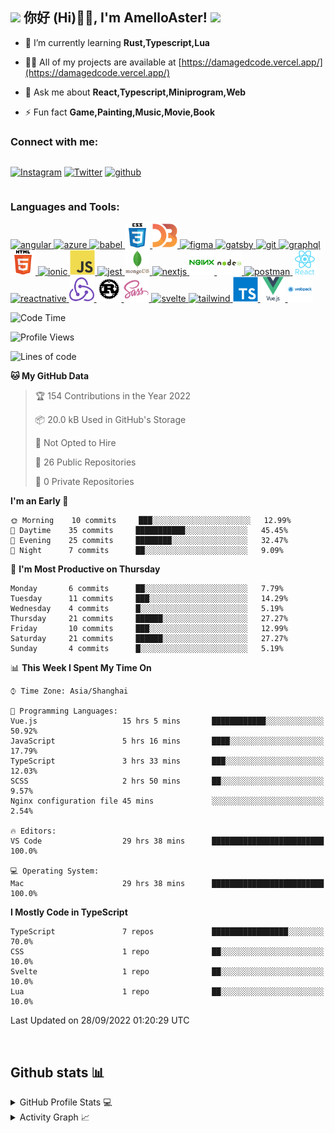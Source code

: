 <h2><img src="https://emojis.slackmojis.com/emojis/images/1643516091/21142/meow_bongotap.gif?1643516091" width="30"/> 你好 (Hi)🙏🏻, I'm AmelloAster! <img src="https://media.giphy.com/media/qy0iwNjQaU5OM/giphy.gif" width="50"></h2>

- 🌱 I’m currently learning **Rust,Typescript,Lua**

- 👨‍💻 All of my projects are available at [https://damagedcode.vercel.app/](https://damagedcode.vercel.app/)

- 💬 Ask me about **React,Typescript,Miniprogram,Web**

- ⚡ Fun fact **Game,Painting,Music,Movie,Book**

<h3 align="left">Connect with me:</h3>

<div align="left" style="display:flex;gap:12px;">
  
[![Instagram](https://img.shields.io/badge/AmelloAster-%23E4405F.svg?style=for-the-badge&logo=Instagram&logoColor=white)](https://www.instagram.com/AmelloAster69/)
[![Twitter](https://img.shields.io/badge/AmelloAster-%231DA1F2.svg?style=for-the-badge&logo=Twitter&logoColor=white)](https://www.twitter.com/AmelloAster/)
[![github](https://img.shields.io/badge/AmelloAster-12100E.svg?style=for-the-badge&logo=github&logoColor=white)](https://github.com/AmelloAster/)

</div>  

<h3 align="left">Languages and Tools:</h3>
<p align="left"> <a href="https://angular.io" target="_blank" rel="noreferrer"> <img src="https://angular.io/assets/images/logos/angular/angular.svg" alt="angular" width="40" height="40"/> </a> <a href="https://azure.microsoft.com/en-in/" target="_blank" rel="noreferrer"> <img src="https://www.vectorlogo.zone/logos/microsoft_azure/microsoft_azure-icon.svg" alt="azure" width="40" height="40"/> </a> <a href="https://babeljs.io/" target="_blank" rel="noreferrer"> <img src="https://www.vectorlogo.zone/logos/babeljs/babeljs-icon.svg" alt="babel" width="40" height="40"/> </a> <a href="https://www.w3schools.com/css/" target="_blank" rel="noreferrer"> <img src="https://raw.githubusercontent.com/devicons/devicon/master/icons/css3/css3-original-wordmark.svg" alt="css3" width="40" height="40"/> </a> <a href="https://d3js.org/" target="_blank" rel="noreferrer"> <img src="https://raw.githubusercontent.com/devicons/devicon/master/icons/d3js/d3js-original.svg" alt="d3js" width="40" height="40"/> </a> <a href="https://www.figma.com/" target="_blank" rel="noreferrer"> <img src="https://www.vectorlogo.zone/logos/figma/figma-icon.svg" alt="figma" width="40" height="40"/> </a> <a href="https://www.gatsbyjs.com/" target="_blank" rel="noreferrer"> <img src="https://www.vectorlogo.zone/logos/gatsbyjs/gatsbyjs-icon.svg" alt="gatsby" width="40" height="40"/> </a> <a href="https://git-scm.com/" target="_blank" rel="noreferrer"> <img src="https://www.vectorlogo.zone/logos/git-scm/git-scm-icon.svg" alt="git" width="40" height="40"/> </a> <a href="https://graphql.org" target="_blank" rel="noreferrer"> <img src="https://www.vectorlogo.zone/logos/graphql/graphql-icon.svg" alt="graphql" width="40" height="40"/> </a> <a href="https://www.w3.org/html/" target="_blank" rel="noreferrer"> <img src="https://raw.githubusercontent.com/devicons/devicon/master/icons/html5/html5-original-wordmark.svg" alt="html5" width="40" height="40"/> </a> <a href="https://ionicframework.com" target="_blank" rel="noreferrer"> <img src="https://upload.wikimedia.org/wikipedia/commons/d/d1/Ionic_Logo.svg" alt="ionic" width="40" height="40"/> </a> <a href="https://developer.mozilla.org/en-US/docs/Web/JavaScript" target="_blank" rel="noreferrer"> <img src="https://raw.githubusercontent.com/devicons/devicon/master/icons/javascript/javascript-original.svg" alt="javascript" width="40" height="40"/> </a> <a href="https://jestjs.io" target="_blank" rel="noreferrer"> <img src="https://www.vectorlogo.zone/logos/jestjsio/jestjsio-icon.svg" alt="jest" width="40" height="40"/> </a> <a href="https://www.mongodb.com/" target="_blank" rel="noreferrer"> <img src="https://raw.githubusercontent.com/devicons/devicon/master/icons/mongodb/mongodb-original-wordmark.svg" alt="mongodb" width="40" height="40"/> </a> <a href="https://nextjs.org/" target="_blank" rel="noreferrer"> <img src="https://cdn.worldvectorlogo.com/logos/nextjs-2.svg" alt="nextjs" width="40" height="40"/> </a> <a href="https://www.nginx.com" target="_blank" rel="noreferrer"> <img src="https://raw.githubusercontent.com/devicons/devicon/master/icons/nginx/nginx-original.svg" alt="nginx" width="40" height="40"/> </a> <a href="https://nodejs.org" target="_blank" rel="noreferrer"> <img src="https://raw.githubusercontent.com/devicons/devicon/master/icons/nodejs/nodejs-original-wordmark.svg" alt="nodejs" width="40" height="40"/> </a> <a href="https://postman.com" target="_blank" rel="noreferrer"> <img src="https://www.vectorlogo.zone/logos/getpostman/getpostman-icon.svg" alt="postman" width="40" height="40"/> </a> <a href="https://reactjs.org/" target="_blank" rel="noreferrer"> <img src="https://raw.githubusercontent.com/devicons/devicon/master/icons/react/react-original-wordmark.svg" alt="react" width="40" height="40"/> </a> <a href="https://reactnative.dev/" target="_blank" rel="noreferrer"> <img src="https://reactnative.dev/img/header_logo.svg" alt="reactnative" width="40" height="40"/> </a> <a href="https://redux.js.org" target="_blank" rel="noreferrer"> <img src="https://raw.githubusercontent.com/devicons/devicon/master/icons/redux/redux-original.svg" alt="redux" width="40" height="40"/> </a> <a href="https://www.rust-lang.org" target="_blank" rel="noreferrer"> <img src="https://raw.githubusercontent.com/devicons/devicon/master/icons/rust/rust-plain.svg" alt="rust" width="40" height="40"/> </a> <a href="https://sass-lang.com" target="_blank" rel="noreferrer"> <img src="https://raw.githubusercontent.com/devicons/devicon/master/icons/sass/sass-original.svg" alt="sass" width="40" height="40"/> </a> <a href="https://svelte.dev" target="_blank" rel="noreferrer"> <img src="https://upload.wikimedia.org/wikipedia/commons/1/1b/Svelte_Logo.svg" alt="svelte" width="40" height="40"/> </a> <a href="https://tailwindcss.com/" target="_blank" rel="noreferrer"> <img src="https://www.vectorlogo.zone/logos/tailwindcss/tailwindcss-icon.svg" alt="tailwind" width="40" height="40"/> </a> <a href="https://www.typescriptlang.org/" target="_blank" rel="noreferrer"> <img src="https://raw.githubusercontent.com/devicons/devicon/master/icons/typescript/typescript-original.svg" alt="typescript" width="40" height="40"/> </a> <a href="https://vuejs.org/" target="_blank" rel="noreferrer"> <img src="https://raw.githubusercontent.com/devicons/devicon/master/icons/vuejs/vuejs-original-wordmark.svg" alt="vuejs" width="40" height="40"/> </a> <a href="https://webpack.js.org" target="_blank" rel="noreferrer"> <img src="https://raw.githubusercontent.com/devicons/devicon/d00d0969292a6569d45b06d3f350f463a0107b0d/icons/webpack/webpack-original-wordmark.svg" alt="webpack" width="40" height="40"/> </a> </p>

<!--START_SECTION:waka-->
![Code Time](http://img.shields.io/badge/Code%20Time-1%2C646%20hrs%2053%20mins-blue)

![Profile Views](http://img.shields.io/badge/Profile%20Views-56-blue)

![Lines of code](https://img.shields.io/badge/From%20Hello%20World%20I%27ve%20Written-149%20Thousand%20lines%20of%20code-blue)

**🐱 My GitHub Data** 

> 🏆 154 Contributions in the Year 2022
 > 
> 📦 20.0 kB Used in GitHub's Storage 
 > 
> 🚫 Not Opted to Hire
 > 
> 📜 26 Public Repositories 
 > 
> 🔑 0 Private Repositories  
 > 
**I'm an Early 🐤** 

```text
🌞 Morning    10 commits     ███░░░░░░░░░░░░░░░░░░░░░░   12.99% 
🌆 Daytime    35 commits     ███████████░░░░░░░░░░░░░░   45.45% 
🌃 Evening    25 commits     ████████░░░░░░░░░░░░░░░░░   32.47% 
🌙 Night      7 commits      ██░░░░░░░░░░░░░░░░░░░░░░░   9.09%

```
📅 **I'm Most Productive on Thursday** 

```text
Monday       6 commits      ██░░░░░░░░░░░░░░░░░░░░░░░   7.79% 
Tuesday      11 commits     ███░░░░░░░░░░░░░░░░░░░░░░   14.29% 
Wednesday    4 commits      █░░░░░░░░░░░░░░░░░░░░░░░░   5.19% 
Thursday     21 commits     ██████░░░░░░░░░░░░░░░░░░░   27.27% 
Friday       10 commits     ███░░░░░░░░░░░░░░░░░░░░░░   12.99% 
Saturday     21 commits     ██████░░░░░░░░░░░░░░░░░░░   27.27% 
Sunday       4 commits      █░░░░░░░░░░░░░░░░░░░░░░░░   5.19%

```


📊 **This Week I Spent My Time On** 

```text
⌚︎ Time Zone: Asia/Shanghai

💬 Programming Languages: 
Vue.js                   15 hrs 5 mins       ████████████░░░░░░░░░░░░░   50.92% 
JavaScript               5 hrs 16 mins       ████░░░░░░░░░░░░░░░░░░░░░   17.79% 
TypeScript               3 hrs 33 mins       ███░░░░░░░░░░░░░░░░░░░░░░   12.03% 
SCSS                     2 hrs 50 mins       ██░░░░░░░░░░░░░░░░░░░░░░░   9.57% 
Nginx configuration file 45 mins             ░░░░░░░░░░░░░░░░░░░░░░░░░   2.54%

🔥 Editors: 
VS Code                  29 hrs 38 mins      █████████████████████████   100.0%

💻 Operating System: 
Mac                      29 hrs 38 mins      █████████████████████████   100.0%

```

**I Mostly Code in TypeScript** 

```text
TypeScript               7 repos             █████████████████░░░░░░░░   70.0% 
CSS                      1 repo              ██░░░░░░░░░░░░░░░░░░░░░░░   10.0% 
Svelte                   1 repo              ██░░░░░░░░░░░░░░░░░░░░░░░   10.0% 
Lua                      1 repo              ██░░░░░░░░░░░░░░░░░░░░░░░   10.0%

```



 Last Updated on 28/09/2022 01:20:29 UTC
<!--END_SECTION:waka-->

&nbsp;
&nbsp;
## Github stats 📊 

<details> 
  <summary>GitHub Profile Stats 💻</summary>
  <br/>
    <div style="display:flex;justify-content: space-between;align-items: center;">
    <a href="https://github.com/anuraghazra/github-readme-stats"><img alt="AmelloAster's Github Stats" src="https://github-readme-stats.vercel.app/api/?username=AmelloAster&show_icons=true&count_private=true&hide_border=true&title_color=fff&icon_color=79ff97&text_color=9f9f9f&bg_color=151515" height="192px"/></a>
  <a href="https://github.com/anuraghazra/github-readme-stats"><img alt="aster's Top Languages" src="https://github-readme-stats.vercel.app/api/top-langs/?username=AmelloAster&langs_count=8&layout=compact&hide_border=true&title_color=fff&icon_color=79ff97&text_color=9f9f9f&bg_color=151515&hide=Jupyter%20Notebook" height="192px"/></a></div>
  <br/>
</details>

<details>
  <summary>Activity Graph 📈</summary>
  <br/>
<a href="https://github.com/ashutosh00710/github-readme-activity-graph"><img alt="AmelloAster's Activity Graph" src="https://activity-graph.herokuapp.com/graph/?username=AmelloAster&bg_color=fff&color=000&line=00E676&point=000&hide_border=true" /></a>
</details>
